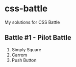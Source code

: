 # css-battle
My solutions for CSS Battle

## Battle #1 - Pilot Battle
1. Simply Square
2. Carrom
3. Push Button
